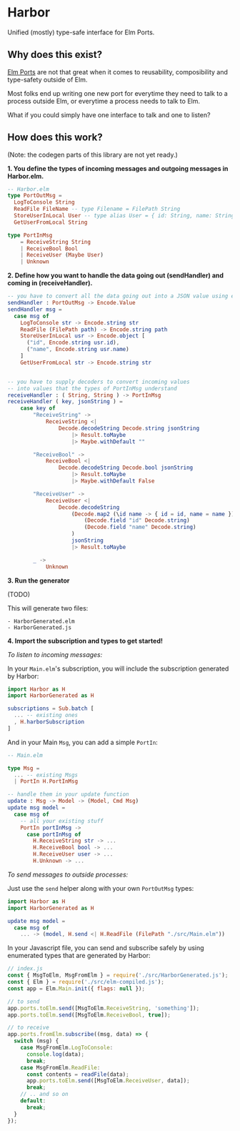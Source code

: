 # Harbor

Unified (mostly) type-safe interface for Elm Ports.

## Why does this exist?

[Elm Ports](https://guide.elm-lang.org/interop/ports.html) are not that great when it comes to reusability, composibility and type-safety outside of Elm.

Most folks end up writing one new port for everytime they need to talk to a process outside Elm, or everytime a process needs to talk to Elm.

What if you could simply have one interface to talk and one to listen?

## How does this work?

(Note: the codegen parts of this library are not yet ready.)

**1. You define the types of incoming messages and outgoing messages in Harbor.elm.**

```elm
-- Harbor.elm
type PortOutMsg =
  LogToConsole String
  ReadFile FileName -- type Filename = FilePath String
  StoreUserInLocal User -- type alias User = { id: String, name: String}
  GetUserFromLocal String

type PortInMsg
    = ReceiveString String
    | ReceiveBool Bool
    | ReceiveUser (Maybe User)
    | Unknown

```

**2. Define how you want to handle the data going out (sendHandler) and coming in (receiveHandler).**

```elm
-- you have to convert all the data going out into a JSON value using encoders.
sendHandler : PortOutMsg -> Encode.Value
sendHandler msg =
  case msg of
    LogToConsole str -> Encode.string str
    ReadFile (FilePath path) -> Encode.string path
    StoreUserInLocal usr -> Encode.object [
      ("id", Encode.string usr.id),
      ("name", Encode.string usr.name)
    ]
    GetUserFromLocal str -> Encode.string str


-- you have to supply decoders to convert incoming values
-- into values that the types of PortInMsg understand
receiveHandler : ( String, String ) -> PortInMsg
receiveHandler ( key, jsonString ) =
    case key of
        "ReceiveString" ->
            ReceiveString <|
                Decode.decodeString Decode.string jsonString
                    |> Result.toMaybe
                    |> Maybe.withDefault ""

        "ReceiveBool" ->
            ReceiveBool <|
                Decode.decodeString Decode.bool jsonString
                    |> Result.toMaybe
                    |> Maybe.withDefault False

        "ReceiveUser" ->
            ReceiveUser <|
                Decode.decodeString
                    (Decode.map2 (\id name -> { id = id, name = name })
                        (Decode.field "id" Decode.string)
                        (Decode.field "name" Decode.string)
                    )
                    jsonString
                    |> Result.toMaybe

        _ ->
            Unknown

```

**3. Run the generator**

(TODO)

This will generate two files:

```
- HarborGenerated.elm
- HarborGenerated.js
```

**4. Import the subscription and types to get started!**

_To listen to incoming messages:_

In your `Main.elm`'s subscription, you will include the subscription generated by Harbor:

```elm
import Harbor as H
import HarborGenerated as H

subscriptions = Sub.batch [
  ... -- existing ones
  , H.harborSubscription
]
```

And in your Main `Msg`, you can add a simple `PortIn`:

```elm
-- Main.elm

type Msg =
  ... -- existing Msgs
  | PortIn H.PortInMsg

-- handle them in your update function
update : Msg -> Model -> (Model, Cmd Msg)
update msg model =
  case msg of
    -- all your existing stuff
    PortIn portInMsg ->
      case portInMsg of
        H.ReceiveString str -> ...
        H.ReceiveBool bool -> ...
        H.ReceiveUser user -> ...
        H.Unknown -> ...
```

_To send messages to outside processes:_

Just use the `send` helper along with your own `PortOutMsg` types:

```elm
import Harbor as H
import HarborGenerated as H

update msg model =
  case msg of
    ... -> (model, H.send <| H.ReadFile (FilePath "./src/Main.elm"))
```

In your Javascript file, you can send and subscribe safely by using enumerated types that are generated by Harbor:

```js
// index.js
const { MsgToElm, MsgFromElm } = require('./src/HarborGenerated.js');
const { Elm } = require('./src/elm-compiled.js');
const app = Elm.Main.init({ flags: null });

// to send
app.ports.toElm.send([MsgToElm.ReceiveString, 'something']);
app.ports.toElm.send([MsgToElm.ReceiveBool, true]);

// to receive
app.ports.fromElm.subscribe((msg, data) => {
  switch (msg) {
    case MsgFromElm.LogToConsole:
      console.log(data);
      break;
    case MsgFromElm.ReadFile:
      const contents = readFile(data);
      app.ports.toElm.send([MsgToElm.ReceiveUser, data]);
      break;
    // .. and so on
    default:
      break;
  }
});
```
